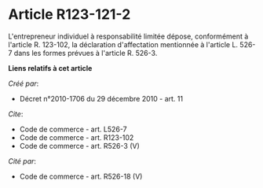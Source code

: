 # Article R123-121-2

L'entrepreneur individuel à responsabilité limitée dépose, conformément à l'article R. 123-102, la déclaration d'affectation
mentionnée à l'article L. 526-7 dans les formes prévues à l'article R. 526-3.

**Liens relatifs à cet article**

_Créé par_:

  - Décret n°2010-1706 du 29 décembre 2010 - art. 11

_Cite_:

  - Code de commerce - art. L526-7
  - Code de commerce - art. R123-102
  - Code de commerce - art. R526-3 (V)

_Cité par_:

  - Code de commerce - art. R526-18 (V)
